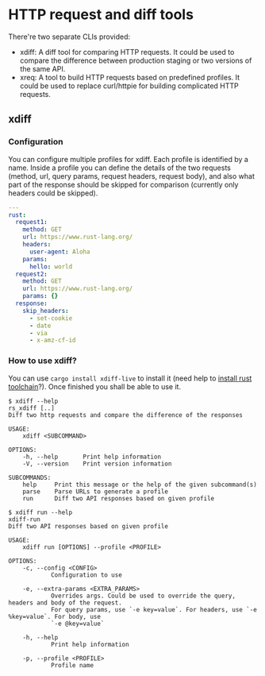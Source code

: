 # HTTP request and diff tools

There're two separate CLIs provided:

- xdiff: A diff tool for comparing HTTP requests. It could be used to compare the difference between production staging or two versions of the same API.
- xreq: A tool to build HTTP requests based on predefined profiles. It could be used to replace curl/httpie for building complicated HTTP requests.

## xdiff

### Configuration

You can configure multiple profiles for xdiff. Each profile is identified by a name. Inside a profile you can define the details of the two requests (method, url, query params, request headers, request body), and also what part of the response should be skipped for comparison (currently only headers could be skipped).

```yaml
---
rust:
  request1:
    method: GET
    url: https://www.rust-lang.org/
    headers:
      user-agent: Aloha
    params:
      hello: world
  request2:
    method: GET
    url: https://www.rust-lang.org/
    params: {}
  response:
    skip_headers:
      - set-cookie
      - date
      - via
      - x-amz-cf-id
```

### How to use xdiff?

You can use `cargo install xdiff-live` to install it (need help to [install rust toolchain](https://rustup.rs/)?). Once finished you shall be able to use it.

```trycmd
$ xdiff --help
rs_xdiff [..]
Diff two http requests and compare the difference of the responses

USAGE:
    xdiff <SUBCOMMAND>

OPTIONS:
    -h, --help       Print help information
    -V, --version    Print version information

SUBCOMMANDS:
    help     Print this message or the help of the given subcommand(s)
    parse    Parse URLs to generate a profile
    run      Diff two API responses based on given profile

```

```trycmd
$ xdiff run --help
xdiff-run 
Diff two API responses based on given profile

USAGE:
    xdiff run [OPTIONS] --profile <PROFILE>

OPTIONS:
    -c, --config <CONFIG>
            Configuration to use

    -e, --extra-params <EXTRA_PARAMS>
            Overrides args. Could be used to override the query, headers and body of the request.
            For query params, use `-e key=value`. For headers, use `-e %key=value`. For body, use
            `-e @key=value`

    -h, --help
            Print help information

    -p, --profile <PROFILE>
            Profile name

```
